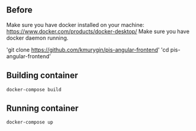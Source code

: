 ## Before
Make sure you have docker installed on your machine: https://www.docker.com/products/docker-desktop/
Make sure you have docker daemon running.

'git clone https://github.com/kmurygin/pis-angular-frontend'
'cd pis-angular-frontend'

## Building container
`docker-compose build`

## Running container
`docker-compose up`
